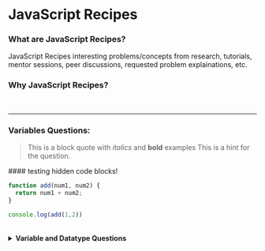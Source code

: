 # JavaScript Recipes

### What are JavaScript Recipes?
JavaScript Recipes interesting problems/concepts from research, tutorials, mentor sessions, peer discussions, requested problem explainations, etc.

### Why JavaScript Recipes?


<br>

---
### Variables Questions:
  > This is a block quote with *italics* and **bold** examples
  This is a hint for the question.

<p>
#### testing hidden code blocks!

```javascript
function add(num1, num2) {
  return num1 + num2;
}

console.log(add(1,2))
```

</p>
</details>

<br>

<details><summary> <b>Variable and Datatype Questions</b> </summary><blockquote>

<details><summary> <b>What is a variable?</b> </summary><blockquote>

<details><summary> Click to see answer </summary>
<p>
    * A variable is a name attached to a value.
    * A variable stores and keeps track of information within a program.
<p>
</details>
<details><summary> Click to see example </summary><blockquote>

```javascript
function add(num1, num2) {
  return num1 + num2;
}

console.log(add(1,2))
```

</blockquote></details>
</blockquote></details>

